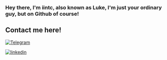 ### Hey there, I'm iintc, also known as Luke, I'm just your ordinary guy, but on Github of course!


## Contact me here!
<p align="left">
<a href="https://t.me/iintc1" target="_blank"> 
  <img alt="Telegram" src="https://img.shields.io/badge/-Telegram-blue"/>
  
<p align="left">  
<a href="https://www.linkedin.com/in/MichaelHAsker" target="_blank"> 
  <img alt="linkedin" src="https://img.shields.io/badge/Linkedin-0078d7.svg"/>
